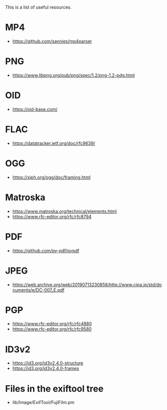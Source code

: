 This is a list of useful resources.

# MP4
* https://github.com/sannies/mp4parser

# PNG
* https://www.libpng.org/pub/png/spec/1.2/png-1.2-pdg.html

# OID
* https://oid-base.com/

# FLAC
* https://datatracker.ietf.org/doc/rfc9639/

# OGG
* https://xiph.org/ogg/doc/framing.html

# Matroska
* https://www.matroska.org/technical/elements.html
* https://www.rfc-editor.org/rfc/rfc8794

# PDF
* https://github.com/py-pdf/pypdf

# JPEG
* https://web.archive.org/web/20190713230858/http://www.cipa.jp/std/documents/e/DC-007_E.pdf

# PGP
* https://www.rfc-editor.org/rfc/rfc4880
* https://www.rfc-editor.org/rfc/rfc9580

# ID3v2
* https://id3.org/id3v2.4.0-structure
* https://id3.org/id3v2.4.0-frames

# Files in the exiftool tree
* lib/Image/ExifTool/FujiFilm.pm
